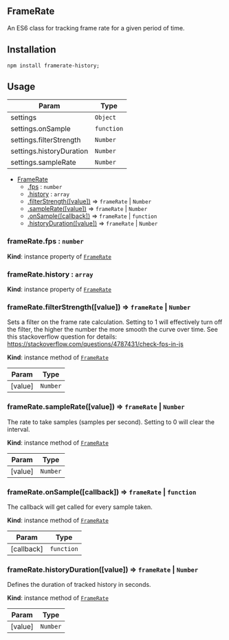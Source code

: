 <a name="module_FrameRate"></a>

## FrameRate
An ES6 class for tracking frame rate for a given period of time.## Installation```npm install framerate-history;```## Usage


| Param | Type |
| --- | --- |
| settings | <code>Object</code> | 
| settings.onSample | <code>function</code> | 
| settings.filterStrength | <code>Number</code> | 
| settings.historyDuration | <code>Number</code> | 
| settings.sampleRate | <code>Number</code> | 


* [FrameRate](#module_FrameRate)
    * [.fps](#module_FrameRate+fps) : <code>number</code>
    * [.history](#module_FrameRate+history) : <code>array</code>
    * [.filterStrength([value])](#module_FrameRate+filterStrength) ⇒ <code>frameRate</code> \| <code>Number</code>
    * [.sampleRate([value])](#module_FrameRate+sampleRate) ⇒ <code>frameRate</code> \| <code>Number</code>
    * [.onSample([callback])](#module_FrameRate+onSample) ⇒ <code>frameRate</code> \| <code>function</code>
    * [.historyDuration([value])](#module_FrameRate+historyDuration) ⇒ <code>frameRate</code> \| <code>Number</code>

<a name="module_FrameRate+fps"></a>

### frameRate.fps : <code>number</code>
**Kind**: instance property of [<code>FrameRate</code>](#module_FrameRate)  
<a name="module_FrameRate+history"></a>

### frameRate.history : <code>array</code>
**Kind**: instance property of [<code>FrameRate</code>](#module_FrameRate)  
<a name="module_FrameRate+filterStrength"></a>

### frameRate.filterStrength([value]) ⇒ <code>frameRate</code> \| <code>Number</code>
Sets a filter on the frame rate calculation. Setting to 1 will effectively turn off the filter, the higher the number the more smooth the curve over time. See this stackoverflow question for details: https://stackoverflow.com/questions/4787431/check-fps-in-js

**Kind**: instance method of [<code>FrameRate</code>](#module_FrameRate)  

| Param | Type |
| --- | --- |
| [value] | <code>Number</code> | 

<a name="module_FrameRate+sampleRate"></a>

### frameRate.sampleRate([value]) ⇒ <code>frameRate</code> \| <code>Number</code>
The rate to take samples (samples per second). Setting to 0 will clear the interval.

**Kind**: instance method of [<code>FrameRate</code>](#module_FrameRate)  

| Param | Type |
| --- | --- |
| [value] | <code>Number</code> | 

<a name="module_FrameRate+onSample"></a>

### frameRate.onSample([callback]) ⇒ <code>frameRate</code> \| <code>function</code>
The callback will get called for every sample taken.

**Kind**: instance method of [<code>FrameRate</code>](#module_FrameRate)  

| Param | Type |
| --- | --- |
| [callback] | <code>function</code> | 

<a name="module_FrameRate+historyDuration"></a>

### frameRate.historyDuration([value]) ⇒ <code>frameRate</code> \| <code>Number</code>
Defines the duration of tracked history in seconds.

**Kind**: instance method of [<code>FrameRate</code>](#module_FrameRate)  

| Param | Type |
| --- | --- |
| [value] | <code>Number</code> | 

